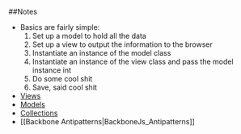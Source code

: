 ##Notes

* Basics are fairly simple:
  1. Set up a model to hold all the data
  1. Set up a view to output the information to the browser
  1. Instantiate an instance of the model class
  1. Instantiate an instance of the view class and pass the model
     instance int
  1. Do some cool shit
  1. Save, said cool shit
* [Views][1]
* [Models][2]
* [Collections][3]
* [[Backbone Antipatterns|BackboneJs_Antipatterns]]

[1]: BackboneJs_views
[2]: BackboneJs_models
[3]: BackboneJs_collections

